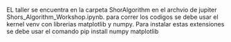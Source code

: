EL taller se encuentra en la carpeta ShorAlgorithm en el archvio de jupiter Shors_Algorithm_Workshop.ipynb. para correr los codigos se debe usar el kernel venv con librerias matplotlib y numpy.
Para instalar estas extensiones se debe usar el comando
pip install numpy matplotlib
